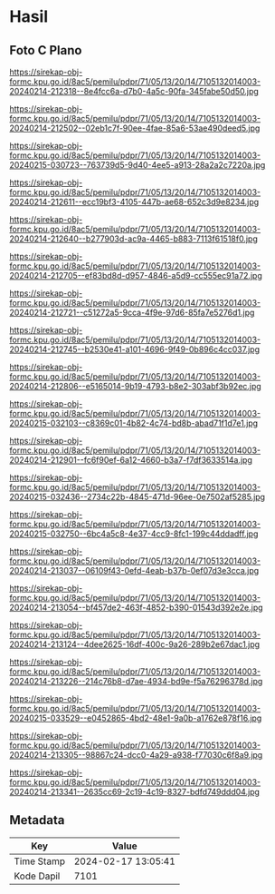 # Hasil

## Foto C Plano

https://sirekap-obj-formc.kpu.go.id/8ac5/pemilu/pdpr/71/05/13/20/14/7105132014003-20240214-212318--8e4fcc6a-d7b0-4a5c-90fa-345fabe50d50.jpg

https://sirekap-obj-formc.kpu.go.id/8ac5/pemilu/pdpr/71/05/13/20/14/7105132014003-20240214-212502--02eb1c7f-90ee-4fae-85a6-53ae490deed5.jpg

https://sirekap-obj-formc.kpu.go.id/8ac5/pemilu/pdpr/71/05/13/20/14/7105132014003-20240215-030723--763739d5-9d40-4ee5-a913-28a2a2c7220a.jpg

https://sirekap-obj-formc.kpu.go.id/8ac5/pemilu/pdpr/71/05/13/20/14/7105132014003-20240214-212611--ecc19bf3-4105-447b-ae68-652c3d9e8234.jpg

https://sirekap-obj-formc.kpu.go.id/8ac5/pemilu/pdpr/71/05/13/20/14/7105132014003-20240214-212640--b277903d-ac9a-4465-b883-7113f61518f0.jpg

https://sirekap-obj-formc.kpu.go.id/8ac5/pemilu/pdpr/71/05/13/20/14/7105132014003-20240214-212705--ef83bd8d-d957-4846-a5d9-cc555ec91a72.jpg

https://sirekap-obj-formc.kpu.go.id/8ac5/pemilu/pdpr/71/05/13/20/14/7105132014003-20240214-212721--c51272a5-9cca-4f9e-97d6-85fa7e5276d1.jpg

https://sirekap-obj-formc.kpu.go.id/8ac5/pemilu/pdpr/71/05/13/20/14/7105132014003-20240214-212745--b2530e41-a101-4696-9f49-0b896c4cc037.jpg

https://sirekap-obj-formc.kpu.go.id/8ac5/pemilu/pdpr/71/05/13/20/14/7105132014003-20240214-212806--e5165014-9b19-4793-b8e2-303abf3b92ec.jpg

https://sirekap-obj-formc.kpu.go.id/8ac5/pemilu/pdpr/71/05/13/20/14/7105132014003-20240215-032103--c8369c01-4b82-4c74-bd8b-abad71f1d7e1.jpg

https://sirekap-obj-formc.kpu.go.id/8ac5/pemilu/pdpr/71/05/13/20/14/7105132014003-20240214-212901--fc6f90ef-6a12-4660-b3a7-f7df3633514a.jpg

https://sirekap-obj-formc.kpu.go.id/8ac5/pemilu/pdpr/71/05/13/20/14/7105132014003-20240215-032436--2734c22b-4845-471d-96ee-0e7502af5285.jpg

https://sirekap-obj-formc.kpu.go.id/8ac5/pemilu/pdpr/71/05/13/20/14/7105132014003-20240215-032750--6bc4a5c8-4e37-4cc9-8fc1-199c44ddadff.jpg

https://sirekap-obj-formc.kpu.go.id/8ac5/pemilu/pdpr/71/05/13/20/14/7105132014003-20240214-213037--06109f43-0efd-4eab-b37b-0ef07d3e3cca.jpg

https://sirekap-obj-formc.kpu.go.id/8ac5/pemilu/pdpr/71/05/13/20/14/7105132014003-20240214-213054--bf457de2-463f-4852-b390-01543d392e2e.jpg

https://sirekap-obj-formc.kpu.go.id/8ac5/pemilu/pdpr/71/05/13/20/14/7105132014003-20240214-213124--4dee2625-16df-400c-9a26-289b2e67dac1.jpg

https://sirekap-obj-formc.kpu.go.id/8ac5/pemilu/pdpr/71/05/13/20/14/7105132014003-20240214-213226--214c76b8-d7ae-4934-bd9e-f5a76296378d.jpg

https://sirekap-obj-formc.kpu.go.id/8ac5/pemilu/pdpr/71/05/13/20/14/7105132014003-20240215-033529--e0452865-4bd2-48e1-9a0b-a1762e878f16.jpg

https://sirekap-obj-formc.kpu.go.id/8ac5/pemilu/pdpr/71/05/13/20/14/7105132014003-20240214-213305--98867c24-dcc0-4a29-a938-f77030c6f8a9.jpg

https://sirekap-obj-formc.kpu.go.id/8ac5/pemilu/pdpr/71/05/13/20/14/7105132014003-20240214-213341--2635cc69-2c19-4c19-8327-bdfd749ddd04.jpg


## Metadata

| Key        | Value               |
| ---------- | ------------------- |
| Time Stamp | 2024-02-17 13:05:41 |
| Kode Dapil | 7101                |



